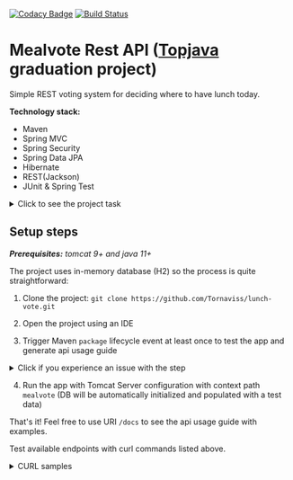 [![Codacy Badge](https://api.codacy.com/project/badge/Grade/41adb8a830ce41c29ee93eb9129a79f7)](https://www.codacy.com/manual/Tornaviss/lunch-vote?utm_source=github.com&amp;utm_medium=referral&amp;utm_content=Tornaviss/lunch-vote&amp;utm_campaign=Badge_Grade)
[![Build Status](https://travis-ci.org/Tornaviss/lunch-vote.svg?branch=master)](https://travis-ci.org/Tornaviss/lunch-vote)

Mealvote Rest API ([Topjava](https://javaops.ru/view/topjava) graduation project)
===============================
 
Simple REST voting system for deciding where to have lunch today.

**Technology stack:**
* Maven
* Spring MVC
* Spring Security
* Spring Data JPA
* Hibernate
* REST(Jackson)
* JUnit & Spring Test

<details>
<summary>Click to see the project task</summary>

Design and implement a REST API using Hibernate/Spring/SpringMVC (or Spring-Boot) without frontend.

The task is:

Build a voting system for deciding where to have lunch.

* 2 types of users: admin and regular users
* Admin can input a restaurant and it's lunch menu of the day (2-5 items usually, just a dish name and price)
* Menu changes each day (admins do the updates)
* Users can vote on which restaurant they want to have lunch at
* Only one vote counted per user
* If user votes again the same day:
    * If it is before 11:00 we asume that he changed his mind.
    * If it is after 11:00 then it is too late, vote can't be changed
    
Each restaurant provides new menu each day.

As a result, provide a link to github repository.

It should contain the code and **README.md with API documentation and curl commands to get data for voting and vote**.

</details>

## Setup steps
_**Prerequisites:** tomcat 9+ and java 11+_

The project uses in-memory database (H2) so the process is quite straightforward:

1. Clone the project:
`git clone https://github.com/Tornaviss/lunch-vote.git`

2. Open the project using an IDE

3. Trigger Maven `package` lifecycle event at least once to test the app and generate api usage guide

<details>
<summary>Click if you experience an issue with the step</summary>

There may be a problem related to excessive log output into console. Just append your command just like that:

`mvn clean package > log-file.log` 

Now all the output will be stored in root of the project as separate log file so the problem will be solved.

</details>

4. Run the app with Tomcat Server configuration with context path `mealvote` (DB will be automatically initialized and populated with a test data)

That's it! Feel free to use URI `/docs` to see the api usage guide with examples.

Test available endpoints with curl commands listed above.

<details>
<summary>CURL samples</summary>

Application deployed in application context `mealvote`
> For windows use `Git Bash`

#### get All Users
`curl -s http://localhost:8080/mealvote/admin/users --user admin@gmail.com:admin`

#### get Users 100001
`curl -s http://localhost:8080/mealvote/admin/users/100001 --user admin@gmail.com:admin`

#### get Users by email
`curl -s http://localhost:8080/mealvote/admin/users/by?email=user@yandex.ru --user admin@gmail.com:admin`

#### update Users 100000
`curl -s -X PUT -d '{"name":"updatedUser","email":"updated@gmail.com","password":"updatedPass","roles":["ROLE_USER"]}' -H 'Content-Type: application/json' http://localhost:8080/mealvote/admin/users/100000 --user admin@gmail.com:admin`

#### create Users
`curl -s -X POST -d '{"name":"newUser","email":"newUser@gmail.com","password":"newpass","roles":["ROLE_USER"]}' -H 'Content-Type:application/json;charset=UTF-8' http://localhost:8080/mealvote/admin/users --user admin@gmail.com:admin`

#### delete Users
`curl -s -X DELETE http://localhost:8080/mealvote/admin/users/100000 --user admin@gmail.com:admin`
___

#### register Profile
`curl -s -X POST -d '{"name":"newUser","email":"newUser@gmail.com","password":"newpass"}' -H 'Content-Type:application/json;charset=UTF-8' http://localhost:8080/mealvote/profile/register`

#### get Profile
`curl -s http://localhost:8080/mealvote/profile --user user@yandex.ru:password`

#### update Profile
`curl -s -X PUT -d '{"name":"updatedUser","email":"updated@gmail.com","password":"updatedPass"}' -H 'Content-Type: application/json' http://localhost:8080/mealvote/profile --user user@yandex.ru:password`

#### delete Profile
`curl -s -X DELETE http://localhost:8080/mealvote/profile --user user@yandex.ru:password`
___

#### get Vote
`curl -s http://localhost:8080/mealvote/profile/vote --user user@yandex.ru:password`

#### create Vote: choose Restaurants 100002
`curl -s -X POST http://localhost:8080/mealvote/profile/vote?restaurantId=100002 --user admin@gmail.com:admin`

#### update Vote: choose Restaurants 100003
`curl -s -X PUT http://localhost:8080/mealvote/profile/vote?restaurantId=100002 --user user@yandex.ru:password`
___

#### create Restaurants
`curl -s -X POST -d '{"name":"Genazvale&Khinkali"}' -H 'Content-Type:application/json;charset=UTF-8' http://localhost:8080/mealvote/restaurants --user admin@gmail.com:admin`

#### get Restaurants 100002
`curl -s http://localhost:8080/mealvote/restaurants/100002 --user user@yandex.ru:password`

#### get Restaurants 100002 with Menu
`curl -s http://localhost:8080/mealvote/restaurants/100002?includeMenu=true --user user@yandex.ru:password`

#### get Restaurants 100002 with Votes
`curl -s http://localhost:8080/mealvote/restaurants/100002?includeVotes=true --user user@yandex.ru:password`

#### get Restaurants 100002 with Menu and Votes
`curl -s http://localhost:8080/mealvote/restaurants/100002?includeMenu=true&includeVotes=true --user user@yandex.ru:password`

#### get All Restaurants
`curl -s http://localhost:8080/mealvote/restaurants --user user@yandex.ru:password`

#### get All Restaurants with Menu
`curl -s http://localhost:8080/mealvote/restaurants?includeMenu=true --user user@yandex.ru:password`

#### get All Restaurants with Votes
`curl -s http://localhost:8080/mealvote/restaurants?includeVotes=true --user user@yandex.ru:password`

#### get All Restaurants with Menu and Votes
`curl -s http://localhost:8080/mealvote/restaurants?includeMenu=true&includeVotes=true --user user@yandex.ru:password`

#### update Restaurants 100003
`curl -s -X PUT -d '{"id":100003,"name":"Shaurma"}' -H 'Content-Type: application/json' http://localhost:8080/mealvote/restaurants/100003 --user admin@gmail.com:admin`

#### delete Restaurants 100003
`curl -s -X DELETE http://localhost:8080/mealvote/restaurants/100003 --user admin@gmail.com:admin`
___

#### create Menus for Restaurants 100004
`curl -s -X POST -d '{"dishes":[{"name":"kartoshka","price":"300"},{"name":"kompot","price":100}]}' -H 'Content-Type:application/json;charset=UTF-8' http://localhost:8080/mealvote/restaurants/100004/menu --user admin@gmail.com:admin`

#### get Menus 100002
`curl -s http://localhost:8080/mealvote/menus/100002 --user user@yandex.ru:password`

#### update Menus 100002
`curl -s -X PUT -d '{"dishes":[{"name":"baked pork meat","price":"10000"},{"name":"red vine","price":800}]}' -H 'Content-Type: application/json' http://localhost:8080/mealvote/menus/100002 --user admin@gmail.com:admin`

#### delete Menus 100002
`curl -s -X DELETE http://localhost:8080/mealvote/menus/100002 --user admin@gmail.com:admin`

___

#### create Dishes for Menus 100002
`curl -s -X POST -d '{"name":"Toni Papperoni","price":1000}' -H 'Content-Type:application/json;charset=UTF-8' http://localhost:8080/mealvote/menus/100002/dishes --user admin@gmail.com:admin`

#### get Dishes 100005
`curl -s http://localhost:8080/mealvote/dishes/100005 --user user@yandex.ru:password`

#### get All Dishes
`curl -s http://localhost:8080/mealvote/dishes --user user@yandex.ru:password`

#### update Dishes 100006
`curl -s -X PUT -d '{"name":"updatedDish","price":100}' -H 'Content-Type: application/json' http://localhost:8080/mealvote/dishes/100006 --user admin@gmail.com:admin`

#### delete Dishes 100006
`curl -s -X DELETE http://localhost:8080/mealvote/dishes/100006 --user admin@gmail.com:admin`

</details>